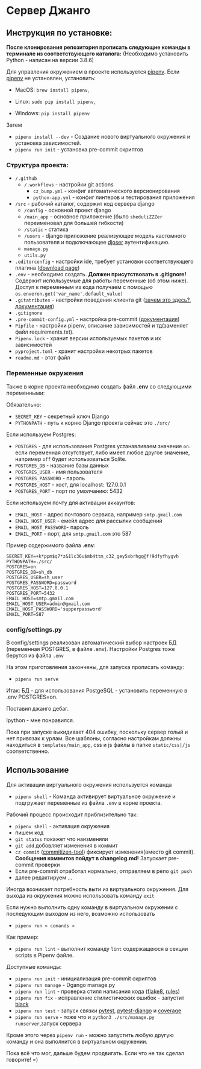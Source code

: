 # Сервер Джанго

## Инструкция по установке:
**После клонирования репозитория прописать следующие команды в терминале из соответствующего каталога:**
(Необходимо установить Python - написан на версии 3.8.6)

Для управления окружением в проектe используется [pipenv](https://pipenv.pypa.io/en/latest/).
Если [pipenv](https://pipenv.pypa.io/en/latest/) не установлен, установить:

- MacOS: `brew install pipenv`,

- Linux: `sudo pip install pipenv`,

- Windows: `pip install pipenv`

Затем 
- `pipenv install --dev` - Создание нового виртуального окружения и установка зависимостей.
- `pipenv run init` -   установка pre-commit скриптов

### Структура проекта:

 - `/.github`
   - `/.workflows` - настройки git actions
      - `cz_bump.yml` - конфиг автоматического версионирования
      - `python-app.yml` - конфиг линтеров и тестирования приложения
 - `/src` - рабочий каталог, содержит код сервера django
   - `/config` - основной проект django 
   - `/main_app` - основное приложение (было `sheduliZZZer` переименовал для большей гибкости) 
   - `/static` - статика
   - `/users` - django приложение реализующее модель кастомного пользователя и подключающее [djoser](https://djoser.readthedocs.io/en/latest/) аутентификацию.
   - `manage.py` 
   - `utils.py` 
 - `.editorconfig` - настройки ide, требует установки соответствующего плагина ([download page](https://editorconfig.org/#download))
 - `.env` - необходимо создать. **Должен присутствовать в .gitignore!** Содержит используемые для работы переменные (об этом ниже).
   Доступ к переменным из кода получаем с помощью `os.enveron.get('var_name',default_value)`
 - `.gitatributes` - настройки поведения клиента git ([зачем это здесь?](https://htmlacademy.ru/blog/boost/tools/konec-stroki), [документация](https://git-scm.com/docs/gitattributes))
 - `.gitignore`
 - `.pre-commit-config.yml` - настройка pre-commit ([документация](https://pre-commit.com/))
 - `Pipfile` - настройки pipenv, описание зависимостей и тд(заменяет файл requirements.txt). 
 - `Pipenv.lock` - хранит версии используемых пакетов и их зависимостей
 - `pyproject.toml` - хранит настройки некотрых пакетов
 - `readme.md` - этот файл

### Переменные окружения
Также в корне проекта необходимо создать файл **.env** со следующими переменными:

Обязательно:
- `SECRET_KEY` - cекретный ключ Django
- `PYTHONPATH` - путь к корню Django проекта сейчас это `./src/`

Если используем Postgres:
- `POSTGRES` - для использования Postgres устанавливаем значение `on`.
  если переменная отсутствует, либо имеет любое другое значение, например `off` будет использоваться Sqlite.
- `POSTGRES_DB` - название базы данных
- `POSTGRES_USER` - имя пользователя
- `POSTGRES_PASSWORD` - пароль
- `POSTGRES_HOST` - хост, для localhost: 127.0.0.1
- `POSTGRES_PORT` - порт по умолчанию: 5432

Если используем почту для активации аккаунтов:
  
- `EMAIL_HOST` - адрес почтового сервиса, например `smtp.gmail.com`
- `EMAIL_HOST_USER` - емейл адрес для рассылки сообщений 
- `EMAIL_HOST_PASSWORD`- пароль 
- `EMAIL_PORT` - порт, для `smtp.gmail.com` это 587
  
Пример содержимого файла **.env**:
  ```
  SECRET_KEY=+k*ppm$q7*z&1lc36u$mb4ttm_c32_gey5xbrhgq@f!9dfyfhygvh
  PYTHONPATH=./src/
  POSTGRES=on
  POSTGRES_DB=sh_db
  POSTGRES_USER=sh_user
  POSTGRES_PASSWORD=password
  POSTGRES_HOST=127.0.0.1
  POSTGRES_PORT=5432
  EMAIL_HOST=smtp.gmail.com
  EMAIL_HOST_USER=admin@gmail.com
  EMAIL_HOST_PASSWORD='supperpassword'
  EMAIL_PORT=587
  ```

### config/settings.py
В config/settings реализован автоматический выбор настроек БД (переменная POSTGRES, в файле .env). Настройки Postgres тоже берутся из файла `.env`

На этом приготовления закончены, для запуска прописать команду:
-  `pipenv run serve`

Итак:
БД - для использования PostgeSQL - установить переменную в .env POSTGRES=on.

Поставил джанго дебаг.

Ipython - мне понравился.

Пока при запуске выкидивает 404 ошибку, поскольку сервер голый и нет привязак к урлам. 
Все шаблоны, согласно настройкам должны находиться в `templates/main_app`, css и js файлы в папке `static/css|/js
` соответственно.


## Использование

Для активации виртуального окружения используется команда 
- `pipenv shell` - Команда активирует виртуальное окружение и подгружает переменные из файла `.env` в корне проекта.

Рабочий процесс происходит приблизительно так:
- `pipenv shell` - активация окружения
- пишем код
- `git status` покажет что наизменяли
- `git add` добовляет изменения в коммит
- `cz commit` ([commitizen-tool](https://commitizen-tools.github.io/commitizen/)) фиксирует изменения(вместо git commit). **Сообщения коммитов пойдут в changelog.md!**
  Запускает pre-commit проверки
- Если pre-commit отработал нормально, отправляем в репо `git push`
- далее редактируем ...
  
Иногда возникает потребность выти из виртуального окружения. Для выхода из окружения можно использовать команду `exit`

Если нужно выполнить одну команду в виртуальном окружении c последующим выходом из него, возможно использовать
- `pipenv run < comands >`

Как пример: 
- `pipenv run lint` - выполнит команду `lint` содержащеюся в секции scripts в Pipenv файле.
    
Доступные команды:
- `pipenv run init` - инициализация pre-commit скриптов
- `pipenv run manage` - Dgango manage.py
- `pipenv run lint` - проверка стиля написания кода ([flake8](https://flake8.pycqa.org/en/latest/), [rules](https://www.flake8rules.com/))
- `pipenv run fix` - исправление стилистических ошибок - запустит [black](https://black.readthedocs.io/en/stable/)
- `pipenv run test` - запуск связки [pytest](https://docs.pytest.org/en/stable/), [pytest-django](https://pytest-django.readthedocs.io/en/latest/) и [coverage](https://coverage.readthedocs.io/en/coverage-5.3/)
- `pipenv run serve` - тоже что и `python3 ./src/manage.py runserver`,запуск сервера

Кроме этого через `pipenv run` - можно запустить любую другую команду и она выполнится в виртуальном окружении.


Пока всё что мог, дальше будем продвигать. Если что не так сделал говорите! =)
